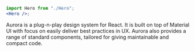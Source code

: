 ```jsx noeditor
import Hero from "./Hero";
<Hero />;
```

Aurora is a plug-n-play design system for React. It is built on top of Material
UI with focus on easily deliver best practices in UX. Aurora also provides a
range of standard components, tailored for giving maintainable and compact code.
